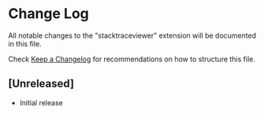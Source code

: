# Change Log

All notable changes to the "stacktraceviewer" extension will be documented in this file.

Check [Keep a Changelog](http://keepachangelog.com/) for recommendations on how to structure this file.

## [Unreleased]

- Initial release